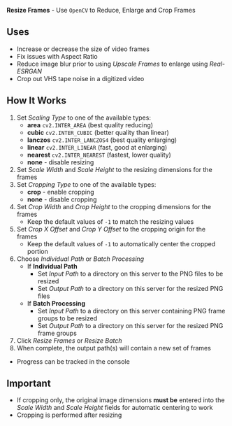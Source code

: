**Resize Frames** - Use `OpenCV` to Reduce, Enlarge and Crop Frames

## Uses
- Increase or decrease the size of video frames
- Fix issues with Aspect Ratio
- Reduce image blur prior to using _Upscale Frames_ to enlarge using _Real-ESRGAN_
- Crop out VHS tape noise in a digitized video

## How It Works
1. Set _Scaling Type_ to one of the available types:
    - **area** `cv2.INTER_AREA` (best quality reducing)
    - **cubic** `cv2.INTER_CUBIC` (better quality than linear)
    - **lanczos** `cv2.INTER_LANCZOS4` (best quality enlarging)
    - **linear** `cv2.INTER_LINEAR` (fast, good at enlarging)
    - **nearest** `cv2.INTER_NEAREST` (fastest, lower quality)
    - **none** - disable resizing
1. Set _Scale Width_ and _Scale Height_ to the resizing dimensions for the frames
1. Set _Cropping Type_ to one of the available types:
    - **crop** - enable cropping
    - **none** - disable cropping
1. Set _Crop Width_ and _Crop Height_ to the cropping dimensions for the frames
    - Keep the default values of `-1` to match the resizing values
1. Set _Crop X Offset_ and _Crop Y Offset_ to the cropping origin for the frames
    - Keep the default values of `-1` to automatically center the cropped portion
1. Choose _Individual Path_ or _Batch Processing_
    - If **Individual Path**
        - Set _Input Path_ to a directory on this server to the PNG files to be resized
        - Set _Output Path_ to a directory on this server for the resized PNG files
    - If **Batch Processing**
        - Set _Input Path_ to a directory on this server containing PNG frame groups to be resized
        - Set _Output Path_ to a directory on this server for the resized PNG frame groups
1. Click _Resize Frames_ or _Resize Batch_
1. When complete, the output path(s) will contain a new set of frames
- Progress can be tracked in the console

## Important
- If cropping only, the original image dimensions **must be** entered into the _Scale Width_ and _Scale Height_ fields for automatic centering to work
- Cropping is performed after resizing
